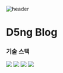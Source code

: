 ![header](https://capsule-render.vercel.app/api?type=Venom&color=auto&height=300&section=header&text=D5ngBlog&fontSize=90&fontColor=fff)

# D5ng Blog

### 기술 스택

<a href="https://www.instagram.com/"><img src="https://img.shields.io/badge/Next.js-000?logo=nextdotjs&logoColor=fff&style=for-the-badge"/></a>
<a href="https://www.instagram.com/"><img src="https://img.shields.io/badge/TypeScript-007ACC?style=for-the-badge&logo=typescript&logoColor=white"/></a>
<a href="https://www.instagram.com/"><img src="https://img.shields.io/badge/Tailwind_CSS-38B2AC?style=for-the-badge&logo=tailwind-css&logoColor=white"/></a>
<a href="https://www.instagram.com/"><img src="https://img.shields.io/badge/Markdown-000000?style=for-the-badge&logo=markdown&logoColor=white"/></a>
